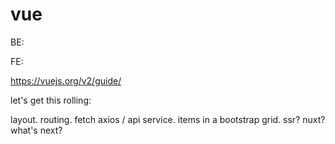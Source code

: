 # vue
BE:

FE:

https://vuejs.org/v2/guide/

let's get this rolling:

layout.
routing.
fetch axios / api service.
items in a bootstrap grid.
ssr? nuxt? what's next?